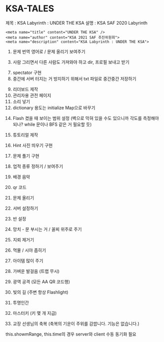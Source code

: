# KSA-TALES
제목 : KSA Labyrinth : UNDER THE KSA
설명 : KSA SAF 2020 Labyrinth

    <meta name="title" content="UNDER THE KSA" />
    <meta name="author" content="KSA 2021 SAF 추진위원회">
    <meta name="description" content="KSA Labyrinth : UNDER THE KSA">

1. 문제 번역 영어로 / 문제 올리기 보여주기
<!-- 2. map 생성시 가장 바깥쪽은 wall로 두르는 것이 좋을 듯 (에러 방지) // 구현 자체는 안정적인 듯 에러 안 남 -->
3. 사람 그리면서 다른 사람도 가져와야 하고 dir, 프로필 보내고 받기
<!-- 4. 옆 방 안 보이게 수정 -->
<!-- 5. flashlight랑 trap -->
<!-- 6. error 처리 제대로 하기, socket client 중간에 나간다고 서버 터지면 안 됨 -->
7. spectator 구현
8. 중간에 서버 터지는 거 방지하기 위해서 txt 파일로 중간중간 저장하기
<!-- 사용자간 업적 공유 및  -->
9. 리더보드 제작
10. 관리자용 관전 페이지
11. 소리 넣기
12. dictionary 용도는 initialize Map으로 바꾸기
<!-- 13. problem.id 보여주면 안 됨 ?? 필요없을 듯 -->
14. Flash 켰을 때 보이는 범위 설정 (벽으로 막혀 있을 수도 있으니까 각도를 측정해야 되나? while 문이나 BFS 같은 거 필요할 듯)
15. 튜토리얼 제작
16. Hint 사진 띄우기 구현
17. 문제 풀기 구현 
19. 업적 종류 정하기 / 보여주기
20. 배경 음악
21. qr 코드
22. 문제 올리기
23. 서버 설정하기
24. 반 설정


1. 망치 - 문 부시는 거 / 꼴찌 위주로 주기
2. 지뢰 제거기
3. 먹물 / 시야 좁히기
4. 아이템 많이 주기
5. 가벼운 발걸음 (트랩 무시)
6. 광역 공격 (모든 AA QR 코드행)
7. 빛의 길 (주변 항상 Flashlight)
8. 투명인간
9. 마스터키 (키 몇 개 지급)
10. 교장 선생님의 축복 (축복의 기운이 주위를 감쌉니다. 기능은 없습니다.)


this.showmRange, this.time의 경우 server와 client 수동 동기화 필요